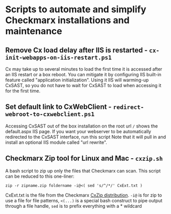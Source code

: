 # Scripts to automate and simplify Checkmarx installations and maintenance

## Remove Cx load delay after IIS is restarted - `cx-init-webapps-on-iis-restart.ps1`
Cx may take up to several minutes to load the first time it is accessed after an IIS restart or a box reboot. You can mitigate it by configuring IIS built-in feature called "application initialization".
Using it IIS will warming-up CxSAST, so you do not have to wait for CxSAST to load when accessing it for the first time.

## Set default link to CxWebClient - `redirect-webroot-to-cxwebclient.ps1`
Accessing CxSAST out of the box installation on the root url `/` shows the default.aspx IIS page. If you want your webserver to be automatically redirected to the CxSAST interface, run this script
Note that it will pull in and install an optional IIS module called "url rewrite".

## Checkmarx Zip tool for Linux and Mac - `cxzip.sh`
A bash script to zip up only the files that Checkmarx can scan. This script can be reduced to this one-liner:

`zip -r zipname.zip foldername -i@<( sed 's/^/*/' CxExt.txt )`

CxExt.txt is the file from the Checkmarx [CxZip distribution](https://download.checkmarx.com/CXPS/CxServices/Cx7Zip.zip). `-i@` is for zip to use a file for file patterns, `<(...)` is a special bash construct to pipe output through a file handle, `sed` is to prefix everything with a * wildcard
